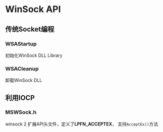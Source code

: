 # WinSock API

## 传统Socket编程
### WSAStartup
初始化WinSock DLL Library


### WSACleanup
卸载WinSock DLL

## 利用IOCP
### MSWSock.h
winsock 2 扩展API头文件，定义了**LPFN_ACCEPTEX**， 支持`AcceptEx()`方法
